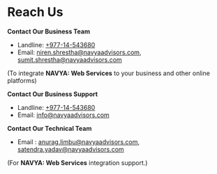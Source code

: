# Reach Us

**Contact Our Business Team**

* Landline: <a href="tel:+977-14-543680">+977-14-543680</a>
* Email: <a href="mailto:niren.shrestha@navyaadvisors.com">niren.shrestha@navyaadvisors.com</a>, 
<a href="mailto:sumit.shrestha@navyaadvisors.com">sumit.shrestha@navyaadvisors.com</a>

(To integrate **NAVYA: Web Services** to your business and other online platforms)

**Contact Our Business Support**

* Landline: <a href="tel:+977-14-543680">+977-14-543680</a>
* Email: <a href="mailto:info@navyaadvisors.com">info@navyaadvisors.com</a>

**Contact Our Technical Team**

* Email : <a href="mailto:anurag.limbu@navyaadvisors.com">anurag.limbu@navyaadvisors.com</a>, 
<a href="mailto:satendra.yadav@navyaadvisors.com">satendra.yadav@navyaadvisors.com</a>

(For **NAVYA: Web Services** integration support.)
